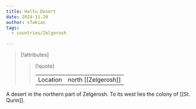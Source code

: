 ```yaml
---
title: Haltu Desert
date: 2024-11-20
author: sfakias
tags:
  - countries/Zelgerosh

---
```

> [!attributes]
> 
> > [!quote]
> >
> > | | |
> > | --- | --- |
> > | Location | north [[Zelgerosh]] |

A desert in the northern part of Zelgerosh. To its west lies the colony of [[St. Qurin]].